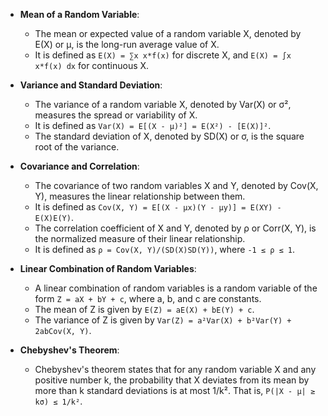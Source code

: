 
- **Mean of a Random Variable**: 
    - The mean or expected value of a random variable X, denoted by E(X) or μ, is the long-run average value of X. 
    - It is defined as `E(X) = ∑x x*f(x)` for discrete X, and `E(X) = ∫x x*f(x) dx` for continuous X.

- **Variance and Standard Deviation**: 
    - The variance of a random variable X, denoted by Var(X) or σ², measures the spread or variability of X. 
    - It is defined as `Var(X) = E[(X - μ)²] = E(X²) - [E(X)]²`. 
    - The standard deviation of X, denoted by SD(X) or σ, is the square root of the variance.

- **Covariance and Correlation**: 
    - The covariance of two random variables X and Y, denoted by Cov(X, Y), measures the linear relationship between them. 
    - It is defined as `Cov(X, Y) = E[(X - μx)(Y - μy)] = E(XY) - E(X)E(Y)`.
    - The correlation coefficient of X and Y, denoted by ρ or Corr(X, Y), is the normalized measure of their linear relationship. 
    - It is defined as `ρ = Cov(X, Y)/(SD(X)SD(Y))`, where `-1 ≤ ρ ≤ 1`.

- **Linear Combination of Random Variables**: 
    - A linear combination of random variables is a random variable of the form `Z = aX + bY + c`, where a, b, and c are constants. 
    - The mean of Z is given by `E(Z) = aE(X) + bE(Y) + c`.
    - The variance of Z is given by `Var(Z) = a²Var(X) + b²Var(Y) + 2abCov(X, Y)`.

- **Chebyshev's Theorem**: 
    - Chebyshev's theorem states that for any random variable X and any positive number k, the probability that X deviates from its mean by more than k standard deviations is at most 1/k². That is, `P(|X - μ| ≥ kσ) ≤ 1/k²`.
